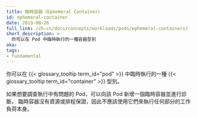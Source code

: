 ```yaml
---
title: 臨時容器（Ephemeral Container）
id: ephemeral-container
date: 2019-08-26
full_link: /zh-cn/docs/concepts/workloads/pods/ephemeral-containers/
short_description: >
  你可以在 Pod 中臨時執行的一種容器型別
aka:
tags:
- fundamental
---
```

  你可以在 {{< glossary_tooltip term_id="pod" >}} 中臨時執行的一種 {{< glossary_tooltip term_id="container" >}} 型別。

<!--
---
title: Ephemeral Container
id: ephemeral-container
date: 2019-08-26
full_link: /docs/concepts/workloads/pods/ephemeral-containers/
short_description: >
  A type of container type that you can temporarily run inside a Pod

aka:
tags:
- fundamental
---
A {{< glossary_tooltip term_id="container" >}} type that you can temporarily run inside a {{< glossary_tooltip term_id="pod" >}}.
-->

<!--more-->

<!--
If you want to investigate a Pod that's running with problems, you can add an ephemeral container to that Pod and carry out diagnostics. Ephemeral containers have no resource or scheduling guarantees, and you should not use them to run any part of the workload itself.
-->

如果想要調查執行中有問題的 Pod，可以向該 Pod 新增一個臨時容器並進行診斷。
臨時容器沒有資源或排程保證，因此不應該使用它們來執行任何部分的工作負荷本身。